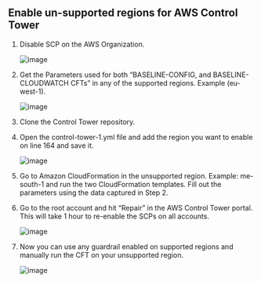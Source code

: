 ## Enable un-supported regions for AWS Control Tower

1. Disable SCP on the AWS Organization.

    ![image](https://user-images.githubusercontent.com/62671936/172653473-61c38b79-9002-4eaa-b449-a443a054f30d.png)


2. Get the Parameters used for both “BASELINE-CONFIG, and BASELINE-CLOUDWATCH CFTs” in any of the supported regions. Example (eu-west-1).

    ![image](https://user-images.githubusercontent.com/62671936/172656970-bc345f28-0305-479e-a1c3-8c5f04fcaa4e.png)

3. Clone the Control Tower repository.

5. Open the control-tower-1.yml file and add the region you want to enable on line 164 and save it.

    ![image](https://user-images.githubusercontent.com/62671936/172652519-7e0bfc3f-8469-4826-a6de-97bf6f9bd828.png)

 

5. Go to Amazon CloudFormation in the unsupported region. Example: me-south-1 and run the two CloudFormation templates. Fill out the parameters using the data captured in Step 2.

6. Go to the root account and hit “Repair” in the AWS Control Tower portal. This will take 1 hour to re-enable the SCPs on all accounts.

    ![image](https://user-images.githubusercontent.com/62671936/172652535-f82c14b6-e8da-4695-9f45-95830591c635.png)

7. Now you can use any guardrail enabled on supported regions and manually run the CFT on your unsupported region.

    ![image](https://user-images.githubusercontent.com/62671936/172652555-86ec8004-61ee-47bf-a715-e36fa80eee50.png)

